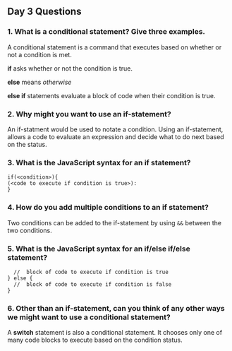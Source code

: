 ## Day 3 Questions


### 1. What is a conditional statement? Give three examples.

A conditional statement is a command that executes based on whether or not a condition is met.


**if** asks whether or not the condition is true.

**else** means *otherwise*

**else if** statements evaluate a block of code when their condition is true.


### 2. Why might you want to use an if-statement?

An if-statment would be used to notate a condition. Using an if-statement, allows a code to evaluate an expression and decide what to do next based on the status.


### 3. What is the JavaScript syntax for an if statement?

```
if(<condition>){
(<code to execute if condition is true>):
}
```

### 4. How do you add multiple conditions to an if statement?

Two conditions can be added to the if-statement by using `&&` between the two conditions.

### 5. What is the JavaScript syntax for an if/else if/else statement?

```if (condition) {
  //  block of code to execute if condition is true
} else {
  //  block of code to execute if condition is false
}
```

### 6. Other than an if-statement, can you think of any other ways we might want to use a conditional statement?

A **switch** statement is also a conditional statement. It chooses only one of many code blocks to execute based on the condition status.
